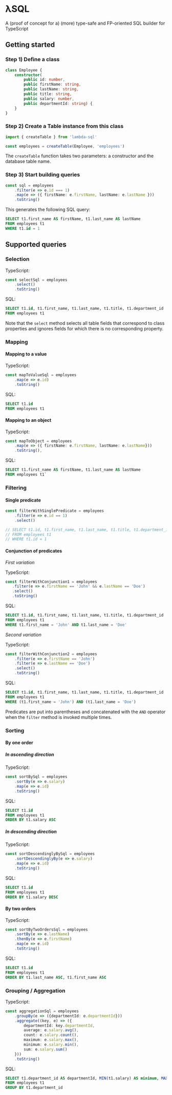 # λSQL

A (proof of concept for a) (more) type-safe and FP-oriented SQL builder for TypeScript

## Getting started

### Step 1) Define a class

```typescript
class Employee {
    constructor(
        public id: number,
        public firstName: string,
        public lastName: string,
        public title: string,
        public salary: number,
        public departmentId: string) {
    }
}
```

### Step 2) Create a Table instance from this class

```typescript
import { createTable } from 'lambda-sql'

const employees = createTable(Employee, 'employees')
```

The `createTable` function takes two parameters: a constructor and the database table name.

### Step 3) Start building queries

```typescript
const sql = employees
    .filter(e => e.id === 1)
    .map(e => ({ firstName: e.firstName, lastName: e.lastName }))
    .toString()
```

This generates the following SQL query:

```sql
SELECT t1.first_name AS firstName, t1.last_name AS lastName
FROM employees t1
WHERE t1.id = 1
```

## Supported queries

### Selection

TypeScript:
```typescript
const selectSql = employees
    .select()
    .toString()
``` 

SQL:
```sql
SELECT t1.id, t1.first_name, t1.last_name, t1.title, t1.department_id
FROM employees t1
```

Note that the `select` method selects all table fields that correspond to class properties and ignores fields for which there is no corresponding property.

### Mapping

#### Mapping to a value

TypeScript:
```typescript
const mapToValueSql = employees
    .map(e => e.id)
    .toString()
```

SQL:
```sql
SELECT t1.id
FROM employees t1
```  

#### Mapping to an object
TypeScript:
```typescript
const mapToObject = employees
    .map(e => ({ firstName: e.firstName, lastName: e.lastName}))
    .toString(),
```

SQL:
```sql
SELECT t1.first_name AS firstName, t1.last_name AS lastName
FROM employees t1`
```

### Filtering

#### Single predicate
```typescript
const filterWithSinglePredicate = employees
    .filter(e => e.id == 1)
    .select()

// SELECT t1.id, t1.first_name, t1.last_name, t1.title, t1.department_id
// FROM employees t1
// WHERE t1.id = 1
```

#### Conjunction of predicates

*First variation*

TypeScript:
```typescript
const filterWithConjunction1 = employees
   .filter(e => e.firstName == 'John' && e.lastName == 'Doe')
   .select()
   .toString()
```

SQL:
```sql
SELECT t1.id, t1.first_name, t1.last_name, t1.title, t1.department_id
FROM employees t1
WHERE t1.first_name = 'John' AND t1.last_name = 'Doe'
```

*Second variation*

TypeScript:
```typescript
const filterWithConjunction2 = employees
    .filter(e => e.firstName == 'John')
    .filter(e => e.lastName == 'Doe')
    .select()
    .toString()
````

SQL:
```sql
SELECT t1.id, t1.first_name, t1.last_name, t1.title, t1.department_id
FROM employees t1
WHERE (t1.first_name = 'John') AND (t1.last_name = 'Doe')
```

Predicates are put into parentheses and concatenated with the `AND` operator when the `filter` method is invoked multiple times.

### Sorting

#### By one order

##### In ascending direction

TypeScript:
```typescript
const sortBySql = employees
    .sortBy(e => e.salary)
    .map(e => e.id)
    .toString()
```

SQL:
```sql
SELECT t1.id
FROM employees t1
ORDER BY t1.salary ASC
```

##### In descending direction

TypeScript:
```typescript
const sortDescendinglyBySql = employees
    .sortDescendinglyBy(e => e.salary)
    .map(e => e.id)
    .toString()
```

SQL:
```sql
SELECT t1.id
FROM employees t1
ORDER BY t1.salary DESC
```

#### By two orders

TypeScript:
```typescript
const sortByTwoOrdersSql = employees
    .sortBy(e => e.lastName)
    .thenBy(e => e.firstName)
    .map(e => e.id)
    .toString()
```

SQL:
```sql
SELECT t1.id
FROM employees t1
ORDER BY t1.last_name ASC, t1.first_name ASC
```

### Grouping / Aggregation

TypeScript:
```typescript
const aggregationSql = employees
    .groupBy(e => ({departmentId: e.departmentId}))
    .aggregate((key, e) => ({
        departmentId: key.departmentId,
        average: e.salary.avg(),
        count: e.salary.count(),
        maximum: e.salary.max(),
        minimum: e.salary.min(),
        sum: e.salary.sum()
    }))
    .toString()
```

SQL:
```sql
SELECT t1.department_id AS departmentId, MIN(t1.salary) AS minimum, MAX(t1.salary) AS maximum
FROM employees t1
GROUP BY t1.department_id
```